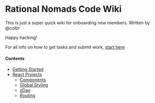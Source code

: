 # Rational Nomads Code Wiki

This is just a super quick wiki for onboarding new members. 
Written by @colbr

Happy hacking!

For all info on how to get tasks and submit work, [start here](https://github.com/rational-nomads/wiki/blob/main/getting-started.md)

#### Contents
* [Getting Started](https://github.com/rational-nomads/wiki/blob/main/getting-started.md)
* [React Projects](https://github.com/rational-nomads/wiki/tree/main/react)
  * [Components](https://github.com/rational-nomads/wiki/blob/main/react/components.md)
  * [Global Styling](https://github.com/rational-nomads/wiki/blob/main/react/global-styling.md)
  * [zDao](https://github.com/rational-nomads/wiki/tree/main/react/zdao)
   * [Routing](https://github.com/rational-nomads/wiki/blob/main/react/zdao/routing.md)
